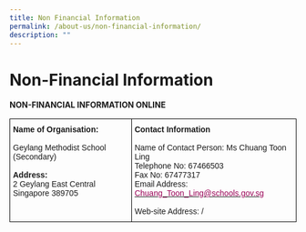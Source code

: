 ```yaml
---
title: Non Financial Information
permalink: /about-us/non-financial-information/
description: ""
---
```

# **Non-Financial Information**

**NON-FINANCIAL INFORMATION ONLINE**




<table style="border-collapse:collapse;border-spacing:0" class="tg"><thead><tr><td style="border-color:#000000;border-style:solid;border-width:1px;font-family:Arial, sans-serif;font-size:14px;overflow:hidden;padding:10px 5px;text-align:left;vertical-align:top;word-break:normal"><span style="font-weight:bold">Name of Organisation:</span><br><br>Geylang Methodist School (Secondary)<br><span style="font-weight:bold"> </span><br><span style="font-weight:bold">Address:</span><br>2 Geylang East Central<br>Singapore 389705<br><span style="font-weight:bold"> </span></td><td style="border-color:#000000;border-style:solid;border-width:1px;font-family:Arial, sans-serif;font-size:14px;overflow:hidden;padding:10px 5px;text-align:left;vertical-align:top;word-break:normal"><span style="font-weight:bold">Contact Information</span><br><br>Name of Contact Person: Ms Chuang Toon Ling<br>Telephone No: 67466503<br>Fax No: 67477317<br>Email Address:<br><a href="mailto:&#67;&#104;&#117;&#97;&#110;&#x67;&#x5f;&#84;&#111;&#111;&#x6e;&#x5f;&#76;&#x69;&#x6e;&#x67;&#64;&#115;&#x63;&#x68;&#111;&#111;&#108;&#115;&#46;&#103;&#x6f;&#x76;&#46;&#115;&#x67;" target="_blank" rel="noopener noreferrer"><span style="color:#905">Chuang_Toon_Ling@schools.gov.sg</span></a><br> <br>Web-site Address: /<br> </td></tr></thead></table>